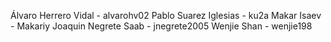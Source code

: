 Álvaro Herrero Vidal - alvarohv02
Pablo Suarez Iglesias - ku2a
Makar Isaev - Makariy
Joaquin Negrete Saab - jnegrete2005
Wenjie Shan - wenjie198

